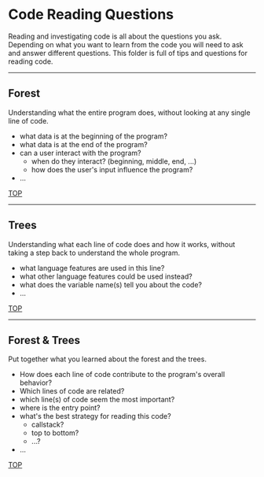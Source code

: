 # Code Reading Questions

Reading and investigating code is all about the questions you ask. Depending on what you want to learn from the code you will need to ask and answer different questions. This folder is full of tips and questions for reading code.

---

## Forest

Understanding what the entire program does, without looking at any single line of code.

- what data is at the beginning of the program?
- what data is at the end of the program?
- can a user interact with the program?
  - when do they interact? (beginning, middle, end, ...)
  - how does the user's input influence the program?
- ...

[TOP](#code-reading-questions)

---

## Trees

Understanding what each line of code does and how it works, without taking a step back to understand the whole program.

- what language features are used in this line?
- what other language features could be used instead?
- what does the variable name(s) tell you about the code?
- ...

[TOP](#code-reading-questions)

---

## Forest & Trees

Put together what you learned about the forest and the trees.

- How does each line of code contribute to the program's overall behavior?
- Which lines of code are related?
- which line(s) of code seem the most important?
- where is the entry point?
- what's the best strategy for reading this code?
  - callstack?
  - top to bottom?
  - ...?
- ...

[TOP](#code-reading-questions)
